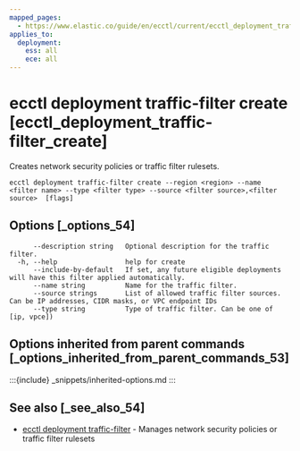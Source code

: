 ```yaml
---
mapped_pages:
  - https://www.elastic.co/guide/en/ecctl/current/ecctl_deployment_traffic-filter_create.html
applies_to:
  deployment:
    ess: all
    ece: all
---
```


# ecctl deployment traffic-filter create [ecctl_deployment_traffic-filter_create]

Creates network security policies or traffic filter rulesets.

```
ecctl deployment traffic-filter create --region <region> --name <filter name> --type <filter type> --source <filter source>,<filter source>  [flags]
```


## Options [_options_54]

```
      --description string   Optional description for the traffic filter.
  -h, --help                 help for create
      --include-by-default   If set, any future eligible deployments will have this filter applied automatically.
      --name string          Name for the traffic filter.
      --source strings       List of allowed traffic filter sources. Can be IP addresses, CIDR masks, or VPC endpoint IDs
      --type string          Type of traffic filter. Can be one of [ip, vpce])
```


## Options inherited from parent commands [_options_inherited_from_parent_commands_53]

:::{include} _snippets/inherited-options.md
:::


## See also [_see_also_54]

* [ecctl deployment traffic-filter](/reference/ecctl_deployment_traffic-filter.md) - Manages network security policies or traffic filter rulesets

